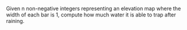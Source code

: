 Given n non-negative integers representing an elevation map where the width of each bar is 1, compute how much water it is able to trap after raining.

